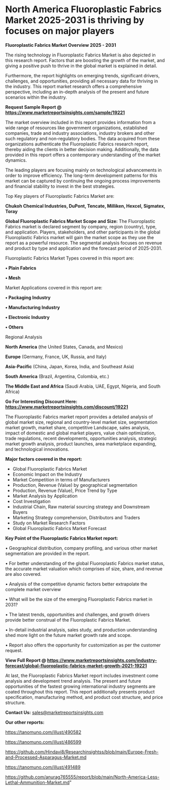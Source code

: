 # North America Fluoroplastic Fabrics Market 2025-2031 is thriving by focuses on major players

<Strong> Fluoroplastic Fabrics Market Overview 2025 - 2031</strong>

The rising technology in Fluoroplastic Fabrics Market is also depicted in this research report. Factors that are boosting the growth of the market, and giving a positive push to thrive in the global market is explained in detail.

Furthermore, the report highlights on emerging trends, significant drivers, challenges, and opportunities, providing all necessary data for thriving in the industry. This report market research offers a comprehensive perspective, including an in-depth analysis of the present and future scenarios within the industry.

<strong>Request Sample Report @ <a href=https://www.marketreportsinsights.com/sample/19221>https://www.marketreportsinsights.com/sample/19221</a></strong>

The market overview included in this report provides information from a wide range of resources like government organizations, established companies, trade and industry associations, industry brokers and other such regulatory and non-regulatory bodies. The data acquired from these organizations authenticate the Fluoroplastic Fabrics research report, thereby aiding the clients in better decision making. Additionally, the data provided in this report offers a contemporary understanding of the market dynamics.

The leading players are focusing mainly on technological advancements in order to improve efficiency. The long-term development patterns for this market can be captured by continuing the ongoing process improvements and financial stability to invest in the best strategies.

Top Key players of Fluoroplastic Fabrics Market are:

<strong>Chukoh Chemical Industries, DuPont, Tencate, Milliken, Hexcel, Sigmatex, Toray</strong>

<strong><b>Global Fluoroplastic Fabrics Market Scope and Size:</b></strong>
The Fluoroplastic Fabrics market is declared segment by company, region (country), type, and application. Players, stakeholders, and other participants in the global Fluoroplastic Fabrics market will gain the market scope as they use the report as a powerful resource. The segmental analysis focuses on revenue and product by type and application and the forecast period of 2025-2031.

Fluoroplastic Fabrics Market Types covered in this report are:

<strong>• Plain Fabrics

• Mesh</strong>

Market Applications covered in this report are:

<strong>• Packaging Industry

• Manufacturing Industry

• Electronic Industry

• Others</strong> 

Regional Analysis

<strong>North America</strong> (the United States, Canada, and Mexico)

<strong>Europe</strong> (Germany, France, UK, Russia, and Italy)

<strong>Asia-Pacific</strong> (China, Japan, Korea, India, and Southeast Asia)

<strong>South America</strong> (Brazil, Argentina, Colombia, etc.)

<strong>The Middle East and Africa</strong> (Saudi Arabia, UAE, Egypt, Nigeria, and South Africa)

<strong>Go For Interesting Discount Here: <a href=https://www.marketreportsinsights.com/discount/19221>https://www.marketreportsinsights.com/discount/19221</a></strong>

The Fluoroplastic Fabrics market report provides a detailed analysis of global market size, regional and country-level market size, segmentation market growth, market share, competitive Landscape, sales analysis, impact of domestic and global market players, value chain optimization, trade regulations, recent developments, opportunities analysis, strategic market growth analysis, product launches, area marketplace expanding, and technological innovations.

<strong><b>Major factors covered in the report:</b></strong>
<ul>
  <li>Global Fluoroplastic Fabrics Market </li>
  <li>Economic Impact on the Industry</li>
  <li>Market Competition in terms of Manufacturers</li>
  <li>Production, Revenue (Value) by geographical segmentation</li>
  <li>Production, Revenue (Value), Price Trend by Type</li>
  <li>Market Analysis by Application</li>
  <li>Cost Investigation</li>
  <li>Industrial Chain, Raw material sourcing strategy and Downstream Buyers</li>
  <li>Marketing Strategy comprehension, Distributors and Traders</li>
  <li>Study on Market Research Factors</li>
  <li>Global Fluoroplastic Fabrics Market Forecast</li>
</ul>

<strong><b>Key Point of the Fluoroplastic Fabrics Market report:</b></strong>

• Geographical distribution, company profiling, and various other market segmentation are provided in the report.

• For better understanding of the global Fluoroplastic Fabrics market status, the accurate market valuation which comprises of size, share, and revenue are also covered.

• Analysis of the competitive dynamic factors better extrapolate the complete market overview

• What will be the size of the emerging Fluoroplastic Fabrics market in 2031?

• The latest trends, opportunities and challenges, and growth drivers provide better construal of the Fluoroplastic Fabrics Market.

• In-detail industrial analysis, sales study, and production understanding shed more light on the future market growth rate and scope.

• Report also offers the opportunity for customization as per the customer request.

<strong><b>View Full Report @ <a href=https://www.marketreportsinsights.com/industry-forecast/global-fluoroplastic-fabrics-market-growth-2021-19221>https://www.marketreportsinsights.com/industry-forecast/global-fluoroplastic-fabrics-market-growth-2021-19221</a></b></strong>


At last, the Fluoroplastic Fabrics Market report includes investment come analysis and development trend analysis. The present and future opportunities of the fastest growing international industry segments are coated throughout this report. This report additionally presents product specification, manufacturing method, and product cost structure, and price structure.

<strong>Contact Us:</strong>
sales@marketreportsinsights.com

<strong>Our other reports:</strong>

<a href=https://tanomuno.com/illust/490582>https://tanomuno.com/illust/490582</a>

<a href=https://tanomuno.com/illust/486599>https://tanomuno.com/illust/486599</a>

<a href=https://github.com/Hindavi8/Researchinsightss/blob/main/Europe-Fresh-and-Processed-Asparagus-Market.md>https://github.com/Hindavi8/Researchinsightss/blob/main/Europe-Fresh-and-Processed-Asparagus-Market.md</a>

<a href=https://tanomuno.com/illust/491489>https://tanomuno.com/illust/491489</a>

<a href=https://github.com/anurag765555/report/blob/main/North-America-Less-Lethal-Ammunition-Market.md>https://github.com/anurag765555/report/blob/main/North-America-Less-Lethal-Ammunition-Market.md</a>"
